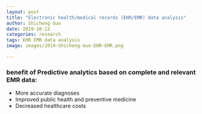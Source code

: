 ```yaml
---
layout: post
title: "Electronic health/medical records (EHR/EMR) data analysis"
author: Shicheng Guo
date: 2019-10-12
categories: research
tags: EHR EMR data analysis
image: images/2019-Shicheng-Guo-EHR-EMR.png	

---
```




### benefit of Predictive analytics based on complete and relevant EMR data:
* More accurate diagnoses
* Improved public health and preventive medicine
* Decreased healthcare costs

 
